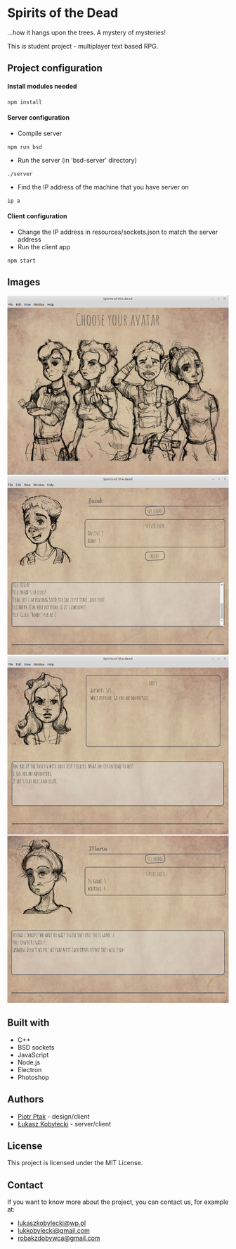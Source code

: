 # Spirits of the Dead
...how it hangs upon the trees. A mystery of mysteries!


This is student project - multiplayer text based RPG.

## Project configuration
#### Install modules needed
```
npm install
```
#### Server configuration
* Compile server
```
npm run bsd
```
* Run the server (in 'bsd-server' directory)
```
./server
```
* Find the IP address of the machine that you have server on
```
ip a
```
#### Client configuration
* Change the IP address in resources/sockets.json to match the server address
* Run the client app
```
npm start
```

## Images
![Character select](img/1.png)
![Lobby (before game start)](img/2.png)
![Game](img/3.png)
![Lobby (after game start)](img/4.png)

## Built with
* C++ 
* BSD sockets
* JavaScript 
* Node.js
* Electron
* Photoshop

## Authors
* [Piotr Ptak](https://github.com/pietersweter) - design/client
* [Łukasz Kobyłecki](https://github.com/lukaszkobylecki) - server/client

## License
This project is licensed under the MIT License.

## Contact
If you want to know more about the project, you can contact us, for example at:
* lukaszkobylecki@wp.pl
* lukkobylecki@gmail.com
* robakzdobywca@gmail.com
	